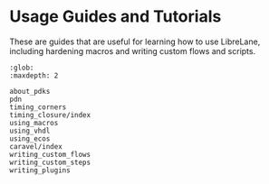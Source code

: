 # Usage Guides and Tutorials

These are guides that are useful for learning how to use LibreLane, including
hardening macros and writing custom flows and scripts.

```{toctree}
:glob:
:maxdepth: 2

about_pdks
pdn
timing_corners
timing_closure/index
using_macros
using_vhdl
using_ecos
caravel/index
writing_custom_flows
writing_custom_steps
writing_plugins
```
